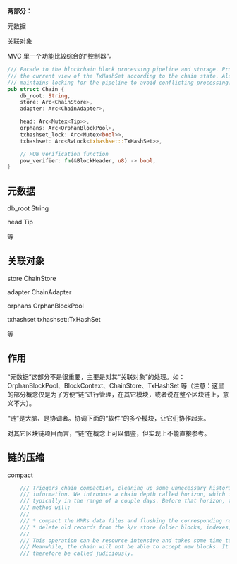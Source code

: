 **两部分：**

元数据

关联对象

MVC 里一个功能比较综合的“控制器”。

```rust
/// Facade to the blockchain block processing pipeline and storage. Provides
/// the current view of the TxHashSet according to the chain state. Also
/// maintains locking for the pipeline to avoid conflicting processing.
pub struct Chain {
    db_root: String,
    store: Arc<ChainStore>,
    adapter: Arc<ChainAdapter>,

    head: Arc<Mutex<Tip>>,
    orphans: Arc<OrphanBlockPool>,
    txhashset_lock: Arc<Mutex<bool>>,
    txhashset: Arc<RwLock<txhashset::TxHashSet>>,

    // POW verification function
    pow_verifier: fn(&BlockHeader, u8) -> bool,
}
```

## 元数据

db\_root String

head Tip

等

## 关联对象

store ChainStore

adapter ChainAdapter

orphans OrphanBlockPool

txhashset txhashset::TxHashSet

等

## 作用

“元数据”这部分不是很重要，主要是对其“关联对象”的处理。如：OrphanBlockPool、BlockContext、ChainStore、TxHashSet 等（注意：这里的部分概念仅是为了方便“链”进行管理，在其它模块，或者说在整个区块链上，意义不大）。

“链”是大脑、是协调者。协调下面的“软件”的多个模块，让它们协作起来。

对其它区块链项目而言，“链”在概念上可以借鉴，但实现上不能直接参考。

## 链的压缩

compact

```rust
    /// Triggers chain compaction, cleaning up some unnecessary historical
    /// information. We introduce a chain depth called horizon, which is
    /// typically in the range of a couple days. Before that horizon, this
    /// method will:
    ///
    /// * compact the MMRs data files and flushing the corresponding remove logs
    /// * delete old records from the k/v store (older blocks, indexes, etc.)
    ///
    /// This operation can be resource intensive and takes some time to execute.
    /// Meanwhile, the chain will not be able to accept new blocks. It should
    /// therefore be called judiciously.
```



